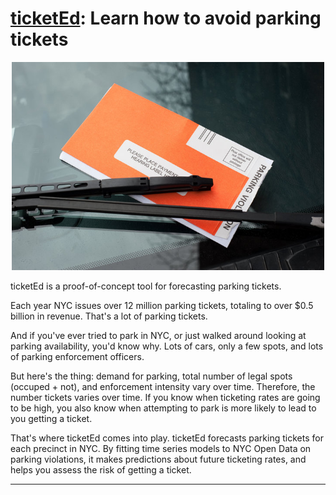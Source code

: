 # [ticketEd](http://ticketed.info/): Learn how to avoid parking tickets

<p align="center">
<img src="./figures/parkingTicket.jpeg?raw=TRUE", width="500">
</p>

ticketEd is a proof-of-concept tool for forecasting parking tickets.

Each year NYC issues over 12 million parking tickets, totaling to over $0.5 billion in revenue.  That's a lot of parking tickets.

And if you've ever tried to park in NYC, or just walked around looking at parking availability, you'd know why. Lots of cars, only a few spots, and lots of parking enforcement officers.

But here's the thing: demand for parking, total number of legal spots (occuped + not), and enforcement intensity vary over time. Therefore, the number tickets varies over time. If you know when ticketing rates are going to be high, you also know when attempting to park is more likely to lead to you getting a ticket. 

That's where ticketEd comes into play. ticketEd forecasts parking tickets for each precinct in NYC. By fitting time series models to NYC Open Data on parking violations, it makes predictions about future ticketing rates, and helps you assess the risk of getting a ticket.

---

